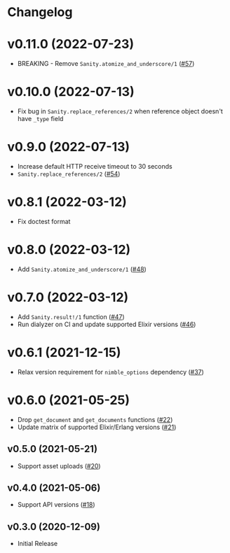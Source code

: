 # Changelog

# v0.11.0 (2022-07-23)
- BREAKING - Remove `Sanity.atomize_and_underscore/1` ([#57](https://github.com/balexand/sanity/pull/57))

# v0.10.0 (2022-07-13)

- Fix bug in `Sanity.replace_references/2` when reference object doesn't have `_type` field

# v0.9.0 (2022-07-13)

- Increase default HTTP receive timeout to 30 seconds
- `Sanity.replace_references/2` ([#54](https://github.com/balexand/sanity/pull/54))

# v0.8.1 (2022-03-12)

- Fix doctest format

# v0.8.0 (2022-03-12)

- Add `Sanity.atomize_and_underscore/1` ([#48](https://github.com/balexand/sanity/pull/48))

# v0.7.0 (2022-03-12)

- Add `Sanity.result!/1` function ([#47](https://github.com/balexand/sanity/pull/47))
- Run dialyzer on CI and update supported Elixir versions ([#46](https://github.com/balexand/sanity/pull/46))

# v0.6.1 (2021-12-15)

- Relax version requirement for `nimble_options` dependency ([#37](https://github.com/balexand/sanity/pull/37))

# v0.6.0 (2021-05-25)

- Drop `get_document` and `get_documents` functions ([#22](https://github.com/balexand/sanity/pull/22))
- Update matrix of supported Elixir/Erlang versions ([#21](https://github.com/balexand/sanity/pull/21))

## v0.5.0 (2021-05-21)

- Support asset uploads ([#20](https://github.com/balexand/sanity/pull/20))

## v0.4.0 (2021-05-06)

- Support API versions ([#18](https://github.com/balexand/sanity/pull/18))

## v0.3.0 (2020-12-09)

- Initial Release
